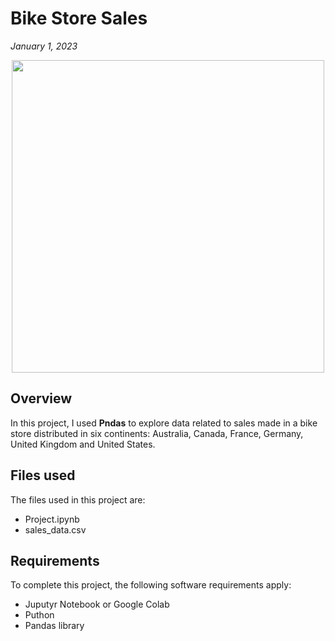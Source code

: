 # Bike Store Sales
*January 1, 2023*

<p align="center">
  <img width="500px" src="https://user-images.githubusercontent.com/7065401/58563302-42466a80-8201-11e9-9948-b3e9f88a5662.jpg">
</p>

## Overview 
In this project, I used **Pndas** to explore data related to sales made in a bike store distributed in six continents: Australia, Canada, France, Germany, United Kingdom and United States. 

## Files used
The files used in this project are:
* Project.ipynb
* sales_data.csv

## Requirements
To complete this project, the following software requirements apply:
* Juputyr Notebook or Google Colab
* Puthon 
* Pandas library 

